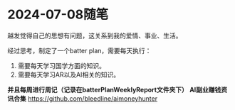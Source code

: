 # 2024-07-08随笔

越发觉得自己的思想有问题，这关系到我的爱情、事业、生活。

经过思考，制定了一个batter plan，需要每天执行：
1. 需要每天学习国学方面的知识。
2. 需要每天学习AR以及AI相关的知识。

**并且每周进行周记（记录在batterPlanWeeklyReport文件夹下）**
**AI副业赚钱资讯合集**
https://github.com/bleedline/aimoneyhunter